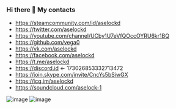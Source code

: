 ### Hi there 👋 My contacts

- https://steamcommunity.com/id/aselockd
- https://twitter.com/aselockd
- https://youtube.com/channel/UCby1U7eVfQOccOYRU6kr1BQ
- https://github.com/vega0
- https://vk.com/aselockd
- https://facebook.com/aselockd
- https://t.me/aselockd
- https://discord.id <- 173026853332713472
- https://join.skype.com/invite/CncYs5bSiwGX
- https://icq.im/aselockd
- https://soundcloud.com/aselock-1


![image](https://user-images.githubusercontent.com/6493857/154788549-ec3c0131-b7d8-4aa0-b34d-3603c67f05b8.png)
![image](https://user-images.githubusercontent.com/6493857/154788563-24044a6a-fd1e-4004-b13d-55c82339f815.png)


<!--
**vega0/vega0** is a ✨ _special_ ✨ repository because its `README.md` (this file) appears on your GitHub profile.

Here are some ideas to get you started:

- 🔭 I’m currently working on ...
- 🌱 I’m currently learning ...
- 👯 I’m looking to collaborate on ...
- 🤔 I’m looking for help with ...
- 💬 Ask me about ...
- 📫 How to reach me: ...
- 😄 Pronouns: ...
- ⚡ Fun fact:
-->
